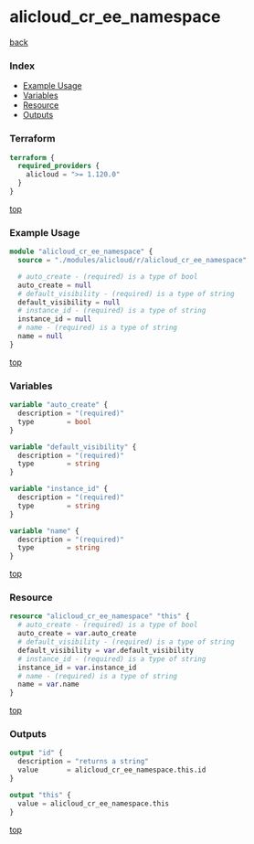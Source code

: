 # alicloud_cr_ee_namespace

[back](../alicloud.md)

### Index

- [Example Usage](#example-usage)
- [Variables](#variables)
- [Resource](#resource)
- [Outputs](#outputs)

### Terraform

```terraform
terraform {
  required_providers {
    alicloud = ">= 1.120.0"
  }
}
```

[top](#index)

### Example Usage

```terraform
module "alicloud_cr_ee_namespace" {
  source = "./modules/alicloud/r/alicloud_cr_ee_namespace"

  # auto_create - (required) is a type of bool
  auto_create = null
  # default_visibility - (required) is a type of string
  default_visibility = null
  # instance_id - (required) is a type of string
  instance_id = null
  # name - (required) is a type of string
  name = null
}
```

[top](#index)

### Variables

```terraform
variable "auto_create" {
  description = "(required)"
  type        = bool
}

variable "default_visibility" {
  description = "(required)"
  type        = string
}

variable "instance_id" {
  description = "(required)"
  type        = string
}

variable "name" {
  description = "(required)"
  type        = string
}
```

[top](#index)

### Resource

```terraform
resource "alicloud_cr_ee_namespace" "this" {
  # auto_create - (required) is a type of bool
  auto_create = var.auto_create
  # default_visibility - (required) is a type of string
  default_visibility = var.default_visibility
  # instance_id - (required) is a type of string
  instance_id = var.instance_id
  # name - (required) is a type of string
  name = var.name
}
```

[top](#index)

### Outputs

```terraform
output "id" {
  description = "returns a string"
  value       = alicloud_cr_ee_namespace.this.id
}

output "this" {
  value = alicloud_cr_ee_namespace.this
}
```

[top](#index)